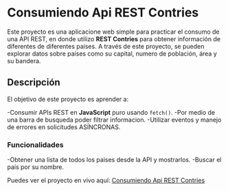 # Consumiendo Api REST Contries

Este proyecto es una aplicacione web simple para practicar el consumo de una API REST, en donde utilizo **REST Contries** para obtener información de diferentes de diferentes países. A través de este proyecto, se pueden explorar datos sobre países como su capital, numero de población, área y su bandera.

## Descripción

El objetivo de este proyecto es aprender a:

-Consumir APIs REST en **JavaScript** puro usando `fetch()`.
-Por medio de una barra de busqueda poder filtrar informacion.
-Utilizar eventos y manejo de errores en solicitudes ASÍNCRONAS.

### Funcionalidades

-Obtener una lista de todos los paises desde la API y mostrarlos.
-Buscar el país por su nombre.

  Puedes ver el proyecto en vivo aquí: [Consumiendo Api REST Contries](https://consumiendo-api-rest-contries.vercel.app/)
